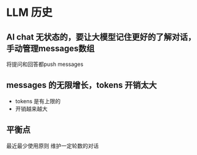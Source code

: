 # LLM 历史

## AI chat 无状态的，要让大模型记住更好的了解对话，手动管理messages数组

将提问和回答都push messages

## messages 的无限增长，tokens 开销太大

- tokens 是有上限的
- 开销越来越大

## 平衡点

最近最少使用原则
维护一定轮数的对话
